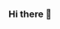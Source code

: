 ### Hi there 👋

<!--
**kaniak274/kaniak274** is a ✨ _special_ ✨ repository because its `README.md` (this file) appears on your GitHub profile.

Sometimes I do:
https://www.codewars.com/users/Kaniak/badges/large

Here are some ideas to get you started:

- 🔭 I’m currently working on ...
- 🌱 I’m currently learning ...
- 👯 I’m looking to collaborate on ...
- 🤔 I’m looking for help with ...
- 💬 Ask me about ...
- 📫 How to reach me: ...
- 😄 Pronouns: ...
- ⚡ Fun fact: ...
-->
